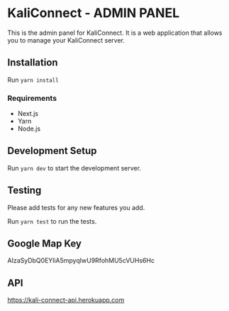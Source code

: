 # KaliConnect - ADMIN PANEL

This is the admin panel for KaliConnect. It is a web application that allows you to manage your KaliConnect server.

## Installation

Run `yarn install`

### Requirements

- Next.js
- Yarn
- Node.js

## Development Setup

Run `yarn dev` to start the development server.

## Testing

Please add tests for any new features you add.

Run `yarn test` to run the tests.

## Google Map Key

AIzaSyDbQ0EYliA5mpyqIwU9RfohMU5cVUHs6Hc

## API

https://kali-connect-api.herokuapp.com
